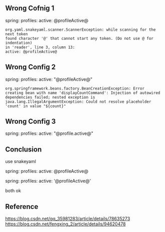 
## Wrong Cofnig 1
spring:
  profiles:
    active: @profileActive@
```log
org.yaml.snakeyaml.scanner.ScannerException: while scanning for the next token
found character '@' that cannot start any token. (Do not use @ for indentation)
in 'reader', line 3, column 13:
active: @profileActive@
```

## Wrong Config 2
spring:
  profiles:
    active: "@profileActive@"
```log
org.springframework.beans.factory.BeanCreationException: Error creating bean with name 'displayCountCommand': Injection of autowired dependencies failed; nested exception is java.lang.IllegalArgumentException: Could not resolve placeholder 'count' in value "${count}"

```

## Wrong Config 3

spring:
  profiles:
    active: "@profile.active@"


## Conclusion

use snakeyaml

spring:
  profiles:
    active: @profileActive@

spring:
  profiles:
    active: '@profileActive@'

both ok


## Reference
https://blog.csdn.net/qq_35981283/article/details/78635273
https://blog.csdn.net/fengxing_2/article/details/94620478